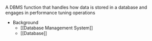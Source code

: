 A DBMS function that handles how data is stored in a database and engages in performance tuning operations

- Background
	- [[Database Management System]]
	- [[Database]]